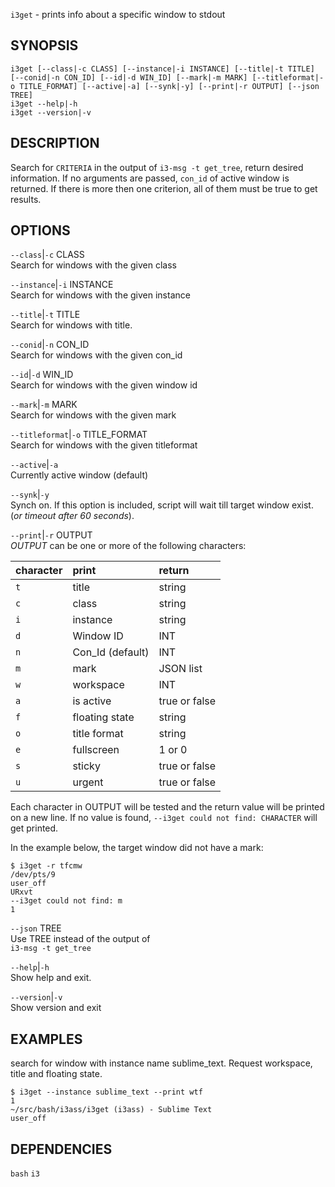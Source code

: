 `i3get` - prints info about a specific window to stdout

SYNOPSIS
--------
```text
i3get [--class|-c CLASS] [--instance|-i INSTANCE] [--title|-t TITLE] [--conid|-n CON_ID] [--id|-d WIN_ID] [--mark|-m MARK] [--titleformat|-o TITLE_FORMAT] [--active|-a] [--synk|-y] [--print|-r OUTPUT] [--json TREE]      
i3get --help|-h
i3get --version|-v
```

DESCRIPTION
-----------
Search for `CRITERIA` in the output of `i3-msg -t
get_tree`, return desired information. If no
arguments are passed, `con_id` of active window is
returned. If there is more then one criterion, all
of them must be true to get results.


OPTIONS
-------

`--class`|`-c` CLASS  
Search for windows with the given class

`--instance`|`-i` INSTANCE  
Search for windows with the given instance

`--title`|`-t` TITLE  
Search for windows with title.

`--conid`|`-n` CON_ID  
Search for windows with the given con_id

`--id`|`-d` WIN_ID  
Search for windows with the given window id

`--mark`|`-m` MARK  
Search for windows with the given mark

`--titleformat`|`-o` TITLE_FORMAT  
Search for windows with the given titleformat

`--active`|`-a`  
Currently active window (default)

`--synk`|`-y`  
Synch on. If this option is included,  script
will wait till target window exist. (*or timeout
after 60 seconds*).

`--print`|`-r` OUTPUT  
*OUTPUT* can be one or more of the following 
characters:  


|character | print            | return
|:---------|:-----------------|:------
|`t`         | title            | string
|`c`         | class            | string
|`i`         | instance         | string
|`d`         | Window ID        | INT
|`n`         | Con_Id (default) | INT
|`m`         | mark             | JSON list
|`w`         | workspace        | INT
|`a`         | is active        | true or false
|`f`         | floating state   | string
|`o`         | title format     | string
|`e`         | fullscreen       | 1 or 0
|`s`         | sticky           | true or false
|`u`         | urgent           | true or false

Each character in OUTPUT will be tested and the
return value will be printed on a new line. If no
value is found, `--i3get could not find:
CHARACTER` will get printed.

In the example below, the target window did not
have a mark:  

```
$ i3get -r tfcmw
/dev/pts/9
user_off
URxvt
--i3get could not find: m
1
```


`--json` TREE  
Use TREE instead of the output of  
`i3-msg -t get_tree`

`--help`|`-h`  
Show help and exit.

`--version`|`-v`  
Show version and exit


EXAMPLES
--------
search for window with instance name
sublime_text.  Request workspace, title and
floating state.  

``` shell
$ i3get --instance sublime_text --print wtf 
1
~/src/bash/i3ass/i3get (i3ass) - Sublime Text
user_off
```

DEPENDENCIES
------------
`bash`
`i3`



